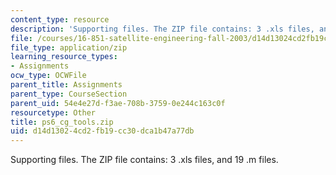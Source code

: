 ```yaml
---
content_type: resource
description: 'Supporting files. The ZIP file contains: 3 .xls files, and 19 .m files.'
file: /courses/16-851-satellite-engineering-fall-2003/d14d13024cd2fb19cc30dca1b47a77db_ps6_cg_tools.zip
file_type: application/zip
learning_resource_types:
- Assignments
ocw_type: OCWFile
parent_title: Assignments
parent_type: CourseSection
parent_uid: 54e4e27d-f3ae-708b-3759-0e244c163c0f
resourcetype: Other
title: ps6_cg_tools.zip
uid: d14d1302-4cd2-fb19-cc30-dca1b47a77db
---
```

Supporting files. The ZIP file contains: 3 .xls files, and 19 .m files.

